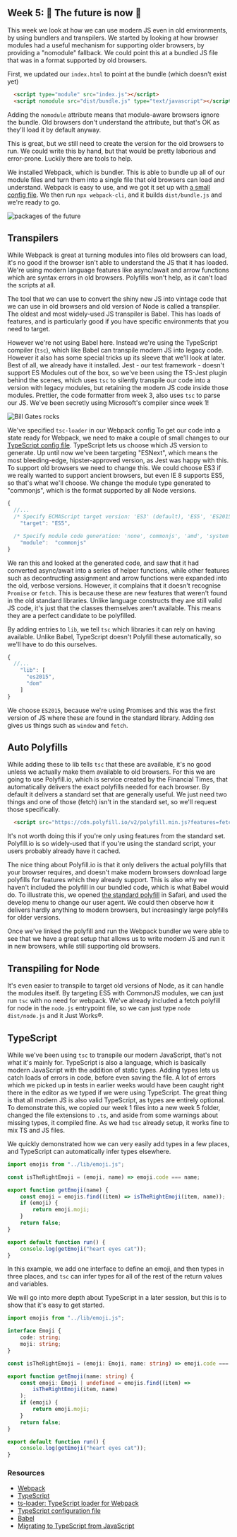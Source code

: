 ## Week 5: :rocket: The future is now :rocket:

This week we look at how we can use modern JS even in old environments, by using bundlers and transpilers.
We started by looking at how browser modules had a useful mechanism for supporting older browsers, by providing a "nomodule" fallback. We could point this at a bundled JS file that was in a format supported by old browsers.

First, we updated our `index.html` to point at the bundle (which doesn't exist yet)

```html
  <script type="module" src="index.js"></script>
  <script nomodule src="dist/bundle.js" type="text/javascript"></script>
```

Adding the `nomodule` attribute means that module-aware browsers ignore the bundle. Old browsers don't understand the attribute, but that's OK as they'll load it by default anyway.

This is great, but we still need to create the version for the old browsers to run. We could write this by hand, but that would be pretty laborious and error-prone. Luckily there are tools to help.

We installed Webpack, which is bundler. This is able to bundle up all of our module files and turn them into a single file that old browsers can load and understand. Webpack is easy to use, and we got it set up with [a small config file](../webpack.config.js). We then run `npx webpack-cli`, and it builds `dist/bundle.js` and we're ready to go.

![packages of the future](https://media.giphy.com/media/3o85xo8f9wVYcwzZcY/giphy.gif)

## Transpilers

While Webpack is great at turning modules into files old browsers can load, it's no good if the browser isn't able to understand the JS that it has loaded. We're using modern language features like async/await and arrow functions
which are syntax errors in old browsers. Polyfills won't help, as it can't load the scripts at all.

The tool that we can use to convert the shiny new JS into vintage code that we can use in old browsers and old version of Node is called a transpiler. The oldest and most widely-used JS transpiler is Babel. This has loads of features, and is particularly good if you have specific environments that you need to target.

However we're not using Babel here. Instead we're using the TypeScript compiler (`tsc`), which like Babel can transpile modern JS into legacy code. However it also has some special tricks up its sleeve that we'll look at later. Best of all, we already have it installed. Jest - our test framework - doesn't support ES Modules out of the box, so we've been using the TS-Jest plugin behind the scenes, which uses `tsc` to silently transpile our code into a version with legacy modules, but retaining the modern JS code inside those modules. Prettier, the code formatter from week 3, also uses `tsc` to parse our JS. We've been secretly using Microsoft's compiler since week 1!

![Bill Gates rocks](https://media.giphy.com/media/xT9DPONJ0aADRFIoKI/giphy.gif)

We've specified `tsc-loader` in our Webpack config To get our code into a state ready for Webpack, we need to make a couple of small changes to our [TypeScript config file](../tsconfig.json). TypeScript lets us choose which JS version to generate. Up until now we've been targeting "ESNext", which means the most bleeding-edge, hipster-approved version, as Jest was happy with this. To support old browsers we need to change this. We could choose ES3 if we really wanted to support ancient browsers, but even IE 8 supports ES5, so that's what we'll choose. We change the module type generated to "commonjs", which is the format supported by all Node versions.

```javascript
{
  //...
  /* Specify ECMAScript target version: 'ES3' (default), 'ES5', 'ES2015', 'ES2016', 'ES2017', or 'ESNEXT'. */
    "target": "ES5",

  /* Specify module code generation: 'none', commonjs', 'amd', 'system', 'umd', 'es2015', or 'ESNext'. */
    "module":  "commonjs"
}
```

We ran this and looked at the generated code, and saw that it had converted async/await into a series of helper functions, while other features such as decontructing assignment and arrow functions were expanded into the old, verbose versions. However, it complains that it doesn't recognise `Promise` or `fetch`. This is because these are new features that weren't found in the old standard libraries. Unlike language constructs they are still valid JS code, it's just that the classes themselves aren't available. This means they are a perfect candidate to be polyfilled.

By adding entries to `lib`, we tell `tsc` which libraries it can rely on having available. Unlike Babel, TypeScript doesn't Polyfill these automatically, so we'll have to do this ourselves.

```javascript
{
  //...
    "lib": [
      "es2015",
      "dom"
    ]
}
```

We choose `ES2015`, because we're using Promises and this was the first version of JS where these are found in the standard library. Adding `dom` gives us things such as `window` and `fetch`.

## Auto Polyfills

While adding these to lib tells `tsc` that these are available, it's no good unless we actually make them available to old browsers. For this we are going to use Polyfill.io, which is service created by the Financial Times, that automatically delivers the exact polyfills needed for each browser. By default it delivers a standard set that are generally useful. We just need two things and one of those (fetch) isn't in the standard set, so we'll request those specifically.

```html
  <script src="https://cdn.polyfill.io/v2/polyfill.min.js?features=fetch,promise"></script>
```

It's not worth doing this if you're only using features from the standard set. Polyfill.io is so widely-used that if you're using the standard script, your users probably already have it cached.

The nice thing about Polyfill.io is that it only delivers the actual polyfills that your browser requires, and doesn't make modern browsers download large polyfills for features which they already support. This is also why we haven't included the polyfill in our bundled code, which is what Babel would do. To illustrate this, we opened [the standard polyfill](https://cdn.polyfill.io/v2/polyfill.js) in Safari, and used the develop menu to change our user agent. We could then observe how it delivers hardly anything to modern browsers, but increasingly large polyfills for older versions.

Once we've linked the polyfill and run the Webpack bundler we were able to see that we have a great setup that allows us to write modern JS and run it in new browsers, while still supporting old browsers.

## Transpiling for Node

It's even easier to transpile to target old versions of Node, as it can handle the modules itself. By targeting ES5 with CommonJS modules, we can just run `tsc` with no need for webpack. We've already included a fetch polyfill for node in the `node.js` entrypoint file, so we can just type `node dist/node.js` and it Just Works®.

## TypeScript

While we've been using `tsc` to transpile our modern JavaScript, that's not what it's mainly for. TypeScript is also a language, which is basically modern JavaScript with the addition of static types. Adding types lets us catch loads of errors in code, before even saving the file. A lot of errors which we picked up in tests in earlier weeks would have been caught right there in the editor as we typed if we were using TypeScript. The great thing is that all modern JS is also valid TypeScript, as types are entirely optional. To demonstrate this, we copied our week 1 files into a new week 5 folder, changed the file extensions to `.ts`, and aside from some warnings about missing types, it compiled fine. As we had `tsc` already setup, it works fine to mix TS and JS files.

We quickly demonstrated how we can very easily add types in a few places, and TypeScript can automatically infer types elsewhere.

```javascript
import emojis from "../lib/emoji.js";

const isTheRightEmoji = (emoji, name) => emoji.code === name;

export function getEmoji(name) {
    const emoji = emojis.find((item) => isTheRightEmoji(item, name));
    if (emoji) {
        return emoji.moji;
    }
    return false;
}

export default function run() {
    console.log(getEmoji("heart eyes cat"));
}
```

In this example, we add one interface to define an emoji, and then types in three places, and `tsc` can infer types for all of the rest of the return values and variables.

We will go into more depth about TypeScript in a later session, but this is to show that it's easy to get started.

```typescript
import emojis from "../lib/emoji.js";

interface Emoji {
    code: string;
    moji: string;
}

const isTheRightEmoji = (emoji: Emoji, name: string) => emoji.code === name;

export function getEmoji(name: string) {
    const emoji: Emoji | undefined = emojis.find((item) =>
        isTheRightEmoji(item, name)
    );
    if (emoji) {
        return emoji.moji;
    }
    return false;
}

export default function run() {
    console.log(getEmoji("heart eyes cat"));
}
```

### Resources

*   [Webpack](https://webpack.js.org/)
*   [TypeScript](https://www.typescriptlang.org/)
*   [ts-loader: TypeScript loader for Webpack](https://github.com/TypeStrong/ts-loader)
*   [TypeScript configuration file](http://www.typescriptlang.org/docs/handbook/tsconfig-json.html)
*   [Babel](https://babeljs.io/)
*   [Migrating to TypeScript from JavaScript](https://www.typescriptlang.org/docs/handbook/migrating-from-javascript.html)
